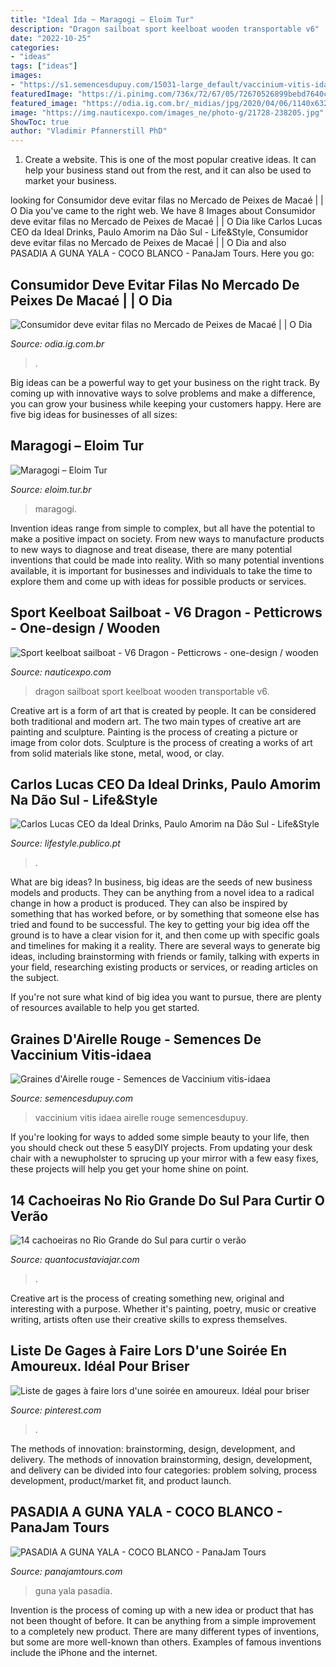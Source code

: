 ```yaml
---
title: "Ideal Ida ~ Maragogi – Eloim Tur"
description: "Dragon sailboat sport keelboat wooden transportable v6"
date: "2022-10-25"
categories:
- "ideas"
tags: ["ideas"]
images:
- "https://s1.semencesdupuy.com/15031-large_default/vaccinium-vitis-idaea.jpg"
featuredImage: "https://i.pinimg.com/736x/72/67/05/72670526899bebd7640cbd7fcd5634c3.jpg"
featured_image: "https://odia.ig.com.br/_midias/jpg/2020/04/06/1140x632/1_1376491372-16577715.jpg"
image: "https://img.nauticexpo.com/images_ne/photo-g/21728-238205.jpg"
ShowToc: true
author: "Vladimir Pfannerstill PhD"
---
```



1. Create a website. This is one of the most popular creative ideas. It can help your business stand out from the rest, and it can also be used to market your business.

	

		
looking for Consumidor deve evitar filas no Mercado de Peixes de Macaé | | O Dia you've came to the right web. We have 8 Images about Consumidor deve evitar filas no Mercado de Peixes de Macaé | | O Dia like Carlos Lucas CEO da Ideal Drinks, Paulo Amorim na Dão Sul - Life&amp;Style, Consumidor deve evitar filas no Mercado de Peixes de Macaé | | O Dia and also PASADIA A GUNA YALA - COCO BLANCO - PanaJam Tours. Here you go:
		
    
## Consumidor Deve Evitar Filas No Mercado De Peixes De Macaé | | O Dia

<img loading=lazy src="https://odia.ig.com.br/_midias/jpg/2020/04/06/1140x632/1_1376491372-16577715.jpg" onerror="this.onerror=null;this.src='https://tse4.mm.bing.net/th?id=OIP.5uk1tQqa1XzFkBvZ63ufSAHaEG&amp;pid=15.1';" alt="Consumidor deve evitar filas no Mercado de Peixes de Macaé | | O Dia">

_Source: odia.ig.com.br_

>. 

	

Big ideas can be a powerful way to get your business on the right track. By coming up with innovative ways to solve problems and make a difference, you can grow your business while keeping your customers happy. Here are five big ideas for businesses of all sizes: 

    
## Maragogi – Eloim Tur

<img loading=lazy src="https://www.eloim.tur.br/wp-content/uploads/2019/08/maragogi10.jpg" onerror="this.onerror=null;this.src='https://tse1.mm.bing.net/th?id=OIP.yV92ZMgqCeK_COM3h4cuBgHaGI&amp;pid=15.1';" alt="Maragogi – Eloim Tur">

_Source: eloim.tur.br_

>maragogi. 

	

Invention ideas range from simple to complex, but all have the potential to make a positive impact on society. From new ways to manufacture products to new ways to diagnose and treat disease, there are many potential inventions that could be made into reality. With so many potential inventions available, it is important for businesses and individuals to take the time to explore them and come up with ideas for possible products or services.

    
## Sport Keelboat Sailboat - V6 Dragon - Petticrows - One-design / Wooden

<img loading=lazy src="https://img.nauticexpo.com/images_ne/photo-g/21728-238205.jpg" onerror="this.onerror=null;this.src='https://tse3.mm.bing.net/th?id=OIP.6gz54R0Mj58459y7qDOrNAHaEr&amp;pid=15.1';" alt="Sport keelboat sailboat - V6 Dragon - Petticrows - one-design / wooden">

_Source: nauticexpo.com_

>dragon sailboat sport keelboat wooden transportable v6. 

	

Creative art is a form of art that is created by people. It can be considered both traditional and modern art. The two main types of creative art are painting and sculpture. Painting is the process of creating a picture or image from color dots. Sculpture is the process of creating a works of art from solid materials like stone, metal, wood, or clay.

    
## Carlos Lucas CEO Da Ideal Drinks, Paulo Amorim Na Dão Sul - Life&amp;Style

<img loading=lazy src="http://imagens.publico.pt/imagens.aspx/399419?tp=KM&amp;w=620&amp;h=934" onerror="this.onerror=null;this.src='https://tse3.mm.bing.net/th?id=OIP.cxTxN69zxKG-HYHDXpOJwQHaLK&amp;pid=15.1';" alt="Carlos Lucas CEO da Ideal Drinks, Paulo Amorim na Dão Sul - Life&amp;Style">

_Source: lifestyle.publico.pt_

>. 

	

What are big ideas?
In business, big ideas are the seeds of new business models and products. They can be anything from a novel idea to a radical change in how a product is produced. They can also be inspired by something that has worked before, or by something that someone else has tried and found to be successful. 
The key to getting your big idea off the ground is to have a clear vision for it, and then come up with specific goals and timelines for making it a reality. There are several ways to generate big ideas, including brainstorming with friends or family, talking with experts in your field, researching existing products or services, or reading articles on the subject. 

If you're not sure what kind of big idea you want to pursue, there are plenty of resources available to help you get started.

    
## Graines D&#039;Airelle Rouge - Semences De Vaccinium Vitis-idaea

<img loading=lazy src="https://s1.semencesdupuy.com/15031-large_default/vaccinium-vitis-idaea.jpg" onerror="this.onerror=null;this.src='https://tse4.mm.bing.net/th?id=OIP.cshGYdWBlAC1mnK9Y3Ai4QHaHa&amp;pid=15.1';" alt="Graines d&#039;Airelle rouge - Semences de Vaccinium vitis-idaea">

_Source: semencesdupuy.com_

>vaccinium vitis idaea airelle rouge semencesdupuy. 

	

If you're looking for ways to added some simple beauty to your life, then you should check out these 5 easyDIY projects. From updating your desk chair with a newupholster to sprucing up your mirror with a few easy fixes, these projects will help you get your home shine on point.

    
## 14 Cachoeiras No Rio Grande Do Sul Para Curtir O Verão

<img loading=lazy src="https://cache.quantocustaviajar.com/blog/wp-content/uploads/2018/10/cacho3.jpg" onerror="this.onerror=null;this.src='https://tse4.mm.bing.net/th?id=OIP.BmmJzPd75M7NSFZrXvdsCwHaLG&amp;pid=15.1';" alt="14 cachoeiras no Rio Grande do Sul para curtir o verão">

_Source: quantocustaviajar.com_

>. 

	

Creative art is the process of creating something new, original and interesting with a purpose. Whether it's painting, poetry, music or creative writing, artists often use their creative skills to express themselves.

    
## Liste De Gages à Faire Lors D&#039;une Soirée En Amoureux. Idéal Pour Briser

<img loading=lazy src="https://i.pinimg.com/736x/72/67/05/72670526899bebd7640cbd7fcd5634c3.jpg" onerror="this.onerror=null;this.src='https://tse3.mm.bing.net/th?id=OIP.a0kPgFIKvek0aJi_c2EPxQHaHa&amp;pid=15.1';" alt="Liste de gages à faire lors d&#039;une soirée en amoureux. Idéal pour briser">

_Source: pinterest.com_

>. 

	

The methods of innovation: brainstorming, design, development, and delivery.
The methods of innovation brainstorming, design, development, and delivery can be divided into four categories: problem solving, process development, product/market fit, and product launch.

    
## PASADIA A GUNA YALA - COCO BLANCO - PanaJam Tours

<img loading=lazy src="http://www.panajamtours.com/wp-content/uploads/2017/04/GUNA-YALA-ISLA-COCO-BALNCO-2.png" onerror="this.onerror=null;this.src='https://tse3.mm.bing.net/th?id=OIP.3UfWJrzSAbXZ0SZYxUaaOQHaER&amp;pid=15.1';" alt="PASADIA A GUNA YALA - COCO BLANCO - PanaJam Tours">

_Source: panajamtours.com_

>guna yala pasadia. 

	

Invention is the process of coming up with a new idea or product that has not been thought of before. It can be anything from a simple improvement to a completely new product. There are many different types of inventions, but some are more well-known than others. Examples of famous inventions include the iPhone and the internet.

